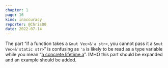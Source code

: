 ```yaml
---
chapter: 1
page: 16
kind: inaccuracy
reporter: @Chris00
date: 2022-07-14
---
```

The part “if a function takes a `&mut Vec<&'a str>`, you cannot pass it
a `&mut Vec<&'static str>`” is confusing as `'a` is likely to be read
as a type variable while you mean “[a concrete lifetime a][]”.  IMHO
this part should be expanded and an example should be added.


[a concrete lifetime a]: https://twitter.com/jonhoo/status/1546971235409571843
